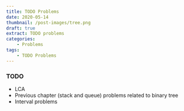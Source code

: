 ```yaml
---
title: TODO Problems
date: 2020-05-14
thumbnail: /post-images/tree.png
draft: true
extract: TODO problems
categories: 
    - Problems
tags:
    - TODO Problems
---
```



### TODO
- LCA
- Previous chapter (stack and queue) problems related to binary tree
- Interval problems
